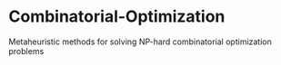 # Combinatorial-Optimization
Metaheuristic methods for solving NP-hard combinatorial optimization problems
